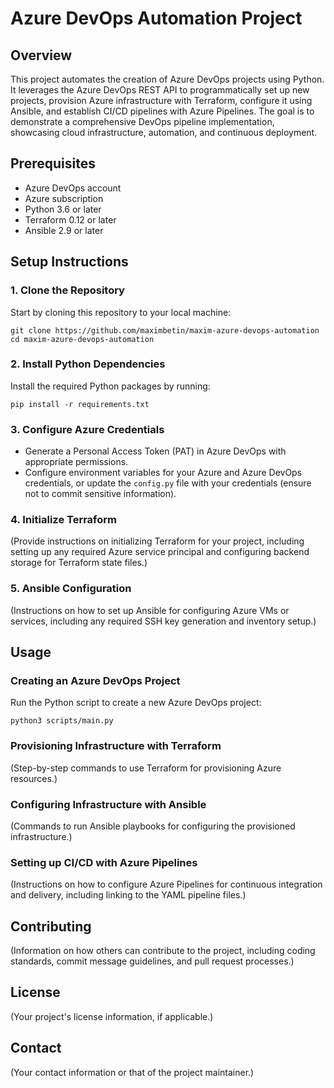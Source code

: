 # Azure DevOps Automation Project

## Overview
This project automates the creation of Azure DevOps projects using Python. It leverages the Azure DevOps REST API to programmatically set up new projects, provision Azure infrastructure with Terraform, configure it using Ansible, and establish CI/CD pipelines with Azure Pipelines. The goal is to demonstrate a comprehensive DevOps pipeline implementation, showcasing cloud infrastructure, automation, and continuous deployment.

## Prerequisites
- Azure DevOps account
- Azure subscription
- Python 3.6 or later
- Terraform 0.12 or later
- Ansible 2.9 or later

## Setup Instructions

### 1. Clone the Repository
Start by cloning this repository to your local machine:
```
git clone https://github.com/maximbetin/maxim-azure-devops-automation
cd maxim-azure-devops-automation
```

### 2. Install Python Dependencies
Install the required Python packages by running:
```
pip install -r requirements.txt
```

### 3. Configure Azure Credentials
- Generate a Personal Access Token (PAT) in Azure DevOps with appropriate permissions.
- Configure environment variables for your Azure and Azure DevOps credentials, or update the `config.py` file with your credentials (ensure not to commit sensitive information).

### 4. Initialize Terraform
(Provide instructions on initializing Terraform for your project, including setting up any required Azure service principal and configuring backend storage for Terraform state files.)

### 5. Ansible Configuration
(Instructions on how to set up Ansible for configuring Azure VMs or services, including any required SSH key generation and inventory setup.)

## Usage

### Creating an Azure DevOps Project
Run the Python script to create a new Azure DevOps project:
```
python3 scripts/main.py
```

### Provisioning Infrastructure with Terraform
(Step-by-step commands to use Terraform for provisioning Azure resources.)

### Configuring Infrastructure with Ansible
(Commands to run Ansible playbooks for configuring the provisioned infrastructure.)

### Setting up CI/CD with Azure Pipelines
(Instructions on how to configure Azure Pipelines for continuous integration and delivery, including linking to the YAML pipeline files.)

## Contributing
(Information on how others can contribute to the project, including coding standards, commit message guidelines, and pull request processes.)

## License
(Your project's license information, if applicable.)

## Contact
(Your contact information or that of the project maintainer.)
